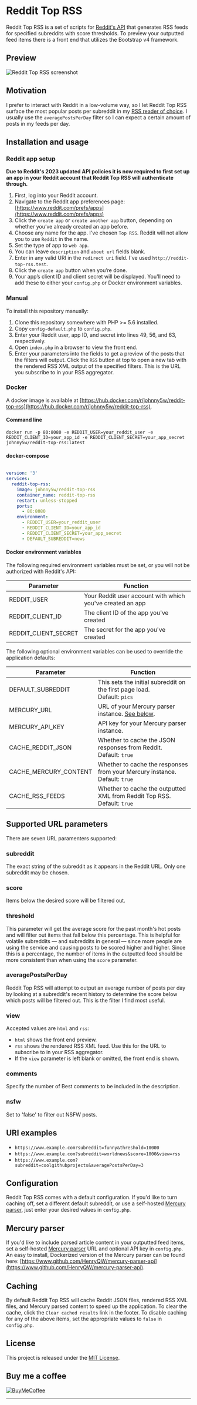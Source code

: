 # Reddit Top RSS

Reddit Top RSS is a set of scripts for [Reddit's API](https://www.reddit.com/dev/api/) that generates RSS feeds for specified subreddits with score thresholds. To preview your outputted feed items there is a front end that utilizes the Bootstrap v4 framework.

## Preview

![Reddit Top RSS screenshot](dist/img/preview.gif?raw=true)

## Motivation

I prefer to interact with Reddit in a low-volume way, so I let Reddit Top RSS surface the most popular posts per subreddit in my [RSS reader of choice](https://reederapp.com/). I usually use the `averagePostsPerDay` filter so I can expect a certain amount of posts in my feeds per day.

## Installation and usage

### Reddit app setup

**Due to Reddit's 2023 updated API policies it is now required to first set up an app in your Reddit account that Reddit Top RSS will authenticate through.**

1. First, log into your Reddit account.
1. Navigate to the Reddit app preferences page: [https://www.reddit.com/prefs/apps](https://www.reddit.com/prefs/apps)
1. Click the `create app` or `create another app` button, depending on whether you’ve already created an app before.
1. Choose any name for the app. I've chosen `Top RSS`. Reddit will not allow you to use `Reddit` in the name.
1. Set the type of app to `web app`.
1. You can leave `description` and `about url` fields blank.
1. Enter in any valid URI in the `redirect uri` field. I've used `http://reddit-top-rss.test`.
1. Click the `create app` button when you’re done.
1. Your app’s client ID and client secret will be displayed. You'll need to add these to either your `config.php` or Docker environment variables.

### Manual

To install this repository manually:

1. Clone this repository somewhere with PHP >= 5.6 installed.
1. Copy `config-default.php` to `config.php`.
1. Enter your Reddit user, app ID, and secret into lines 49, 56, and 63, respectively.
1. Open `index.php` in a browser to view the front end.
1. Enter your parameters into the fields to get a preview of the posts that the filters will output. Click the `RSS` button at top to open a new tab with the rendered RSS XML output of the specified filters. This is the URL you subscribe to in your RSS aggregator.

### Docker

A docker image is available at [https://hub.docker.com/r/johnny5w/reddit-top-rss](https://hub.docker.com/r/johnny5w/reddit-top-rss).

#### Command line

```docker
docker run -p 80:8080 -e REDDIT_USER=your_reddit_user -e REDDIT_CLIENT_ID=your_app_id -e REDDIT_CLIENT_SECRET=your_app_secret johnny5w/reddit-top-rss:latest
```

#### docker-compose

```yaml

version: '3'
services:
  reddit-top-rss:
    image: johnny5w/reddit-top-rss
    container_name: reddit-top-rss
    restart: unless-stopped
    ports:
      - 80:8080
    environment:
      - REDDIT_USER=your_reddit_user
      - REDDIT_CLIENT_ID=your_app_id
      - REDDIT_CLIENT_SECRET=your_app_secret
      - DEFAULT_SUBREDDIT=news
```

#### Docker environment variables

The following required environment variables must be set, or you will not be authorized with Reddit's API:

| Parameter             | Function                                                                       |
| --------------------- | ------------------------------------------------------------------------------ |
| REDDIT_USER           | Your Reddit user account with which you've created an app                      |
| REDDIT_CLIENT_ID      | The client ID of the app you've created                                        |
| REDDIT_CLIENT_SECRET  | The secret for the app you've created                                          |

The following optional environment variables can be used to override the application defaults:

| Parameter             | Function                                                                       |
| --------------------- | ------------------------------------------------------------------------------ |
| DEFAULT_SUBREDDIT     | This sets the initial subreddit on the first page load.<br/>Default: `pics`    |
| MERCURY_URL           | URL of your Mercury parser instance. <a href="#mercury-parser">See below</a>.  |
| MERCURY_API_KEY       | API key for your Mercury parser instance.                                      |
| CACHE_REDDIT_JSON     | Whether to cache the JSON responses from Reddit.<br/>Default: `true`           |
| CACHE_MERCURY_CONTENT | Whether to cache the responses from your Mercury instance.<br/>Default: `true` |
| CACHE_RSS_FEEDS       | Whether to cache the outputted XML from Reddit Top RSS.<br/>Default: `true`    |

## Supported URL parameters

There are seven URL paramenters supported:

### subreddit

The exact string of the subreddit as it appears in the Reddit URL. Only one subreddit may be chosen.

### score

Items below the desired score will be filtered out.

### threshold

This parameter will get the average score for the past month's hot posts and will filter out items that fall below this percentage. This is helpful for volatile subreddits — and subreddits in general — since more people are using the service and causing posts to be scored higher and higher. Since this is a percentage, the number of items in the outputted feed should be more consistent than when using the `score` parameter.

### averagePostsPerDay

Reddit Top RSS will attempt to output an average number of posts per day by looking at a subreddit's recent history to determine the score below which posts will be filtered out. This is the filter I find most useful.

### view

Accepted values are `html` and `rss`:

- `html` shows the front end preview.
- `rss` shows the rendered RSS XML feed. Use this for the URL to subscribe to in your RSS aggregator.
- If the `view` parameter is left blank or omitted, the front end is shown.

### comments

Specify the number of Best comments to be included in the description.

### nsfw

Set to 'false' to filter out NSFW posts.

## URI examples

- `https://www.example.com?subreddit=funny&threshold=10000`
- `https://www.example.com?subreddit=worldnews&score=1000&view=rss`
- `https://www.example.com?subreddit=coolgithubprojects&averagePostsPerDay=3`

## Configuration

Reddit Top RSS comes with a default configuration. If you'd like to turn caching off, set a different default subreddit, or use a self-hosted [Mercury parser](#mercury-parser), just enter your desired values in `config.php`.

## Mercury parser<a name="mercury-parser"></a>

If you'd like to include parsed article content in your outputted feed items, set a self-hosted [Mercury parser](https://github.com/postlight/mercury-parser) URL and optional API key in `config.php`. An easy to install, Dockerized version of the Mercury parser can be found here: [https://www.github.com/HenryQW/mercury-parser-api](https://www.github.com/HenryQW/mercury-parser-api).

## Caching

By default Reddit Top RSS will cache Reddit JSON files, rendered RSS XML files, and Mercury parsed content to speed up the application. To clear the cache, click the `Clear cached results` link in the footer. To disable caching for any of the above items, set the appropriate values to `false` in `config.php`.

## License

This project is released under the [MIT License].

[MIT License]: http://www.opensource.org/licenses/MIT

## Buy me a coffee

[![BuyMeCoffee][buymecoffeebadge]][buymecoffee]

---

[buymecoffee]: https://www.buymeacoffee.com/johnwarne
[buymecoffeebadge]: https://img.shields.io/badge/buy%20me%20a%20coffee-donate-yellow.svg?style=for-the-badge
